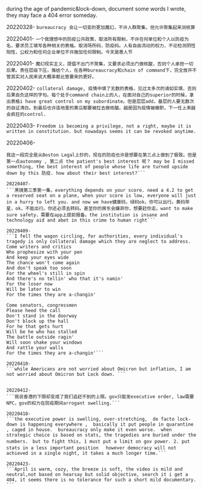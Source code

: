 during the age of pandemic&lock-down, document some words I wrote, they may face a 404 error someday.

20220328-
```bureaucracy 会让一切变的更加魔幻，不许人群聚集，但允许聚集起来测核算```

20220401-
```一个我理想中的防疫公共政策，取消所有限制，不许任何单位和个人以防疫为名，要求员工填写各种相关的表格。取消场所码，防疫码。人有自由流动的权力，不论检测阴性阳性，公权力和任何企业单位不许施加任何限制。今天是愚人节```

20220401-
```魔幻现实主义，提倡不出门不聚集，又要求必须出门做核酸，否则个人承担一切后果。责任层级下压，推给个人，在各种bureaucracy和chain of command下，完全放开不管其实对人民来说大概率都比管要来的更好。```

20220402-
```collateral damage, 疫情中填了无数的表格，见过太多次的请如实填，否则后果自负这样的字句。每个处于command chain上的人，在面对自己的superior的时候，拿出表格i have great control on my subordinate。但是层层add，基层的人要无数次的自证清白。到最后也许连地里的黄瓜都要被拉去做核酸。越是因为疫情被撤职，下一任上来越会疯狂的control.```

20220403-
```Freedom is becoming a privilege, not a right, maybe it is written in constitution. but nowadays seems it can be revoked anytime.​```

20220406-
```autonomy, the patient's best interest, and the stat's interest to preserve life. 
我这一段完全是从Boston Legal上抄的，现在的防疫也许是想要在第三点上做到了极致。但是第一点autonomy , 第二点 the patient's best interest 呢？ ​​​may be I missed something, the best interest of people whose life are turned upside down by this 防疫. how about their best interest?```

20220407-
```黑镜第三季第一集，everything depends on your score. need a 4.2 to get a reserved seat on a plane, when your score is low, everyone will just in a hurry to left you. and now we have健康码，绿码ok，你可以出行。黄码带星，ok，不能出行。你还必须去转码。甚至你的房东会嫌弃你，想要赶你走。want to make sure safety，需要在app上提前报备。the institution is insane and technology aid and abet in this crime to human right```

20220409-
```I fell the wagon circling, for authorities, every individual's tragedy is only collateral damage which they are neglect to address.  
Come writers and critics
Who prophesize with your pen
And keep your eyes wide
The chance won't come again
And don't speak too soon
For the wheel's still in spin
And there's no tellin' who that it's namin'
For the loser now
Will be later to win
For the times they are a-changin'

Come senators, congressmen
Please heed the call
Don't stand in the doorway
Don't block up the hall
For he that gets hurt
Will be he who has stalled
The battle outside ragin'
Will soon shake your windows
And rattle your walls
For the times they are a-changin'```

20220410-
```while Americans are not worried about Omicron but inflation, I am not worried about Omicron but Lock down. ​​​```


20220412-
```我说香港的下限却变成了我们追赶不到的上限。gov只能发executive order, law需要NPC，gov的权力在防疫期间arrogant swelling.```

20220418-
```the executive power is swelling, over-stretching,  de facto lock-down is happening everywhere ,  basically it put people in quarantine , caged in house.  bureaucracy only make it even worse.  when strategic choice is based on stats, the tragedies are buried under the numbers.　but to fight this, 1 must put a limit on gov power. 2. put stats in a less important position 　however democracy will not achieved in a single night, it takes a much longer time.```

20220423-
```April is warm, cozy, the breeze is soft, the video is mild and neutral,not based on hearsay but solid objective, search it i get a 404, it seems there is no tolerance for such a short mild documentary. ​​​```